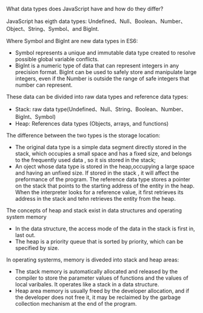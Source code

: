 What data types does JavaScript have and how do they differ?

JavaScript has eigth data types: Undefined、Null、Boolean、Number、Object、String、Symbol、and BigInt.

Where Symbol and BigInt are new data types in ES6:

* Symbol represents a unique and immutable data type created to resolve possible global variable conflicts.
* BigInt is a numeric type of data that can represent integers in any precision format. BigInt can be used to safely store and manipulate large integers, even if the Number is outside the range of safe integers that number can represent.

These data can be divided into raw data types and reference data types:

*    Stack: raw data type(Undefined、Null、String、Boolean、Number、BigInt、Symbol)
*    Heap: References data types (Objects, arrays, and functions)

The difference between the two types is the storage location:

* The original data type is a simple data segment directly stored in the stack, which occupies a small space and has a fixed size, and belongs to the frequently used data , so it sis stored in the stack;
* An oject whose data type is stored in the heap,occupying a large space and having an unfixed size. If stored in the stack , it will affect the preformance of the program. The reference data type stores a pointer on the stack that points to the starting address of the entity in the heap. When the interpreter looks for a reference value, it first retrieves its address in the stack and tehn retrieves the entity from the heap.

The concepts of heap and stack exist in data structures and operating system memory 

* In the data structure, the access mode of the data in the stack is first in, last out.
* The heap is a priority queue that is sorted by priority, which can be specified by size.

In operating systerms, memory is diveded into stack and heap areas:

* The stack memory is automatically allocated and released by the compiler to store  the parameter values of functions and the values of local varibales. It operates like a stack in a data structure.
* Heap area memory is usually freed by the developer allocation, and if the developer does not free it, it may be reclaimed by the garbage collection mechanism at the end of the program.
